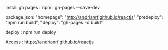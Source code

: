 install gh pages :
npm i gh-pages --save-dev

package.json:
"homepage": "http://andrianrf.github.io/reactjs"
"predeploy": "npm run build",
"deploy": "gh-pages -d build"

deploy :
npm run deploy

Access :
https://andrianrf.github.io/reactjs